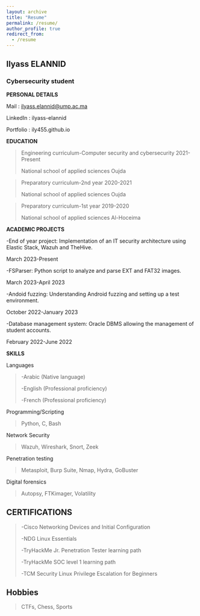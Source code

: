 ```yaml
---
layout: archive
title: "Resume"
permalink: /resume/
author_profile: true
redirect_from:
  - /resume
---
```


<!-- {% include base_path %} -->

## Ilyass ELANNID

### Cybersecurity student

**PERSONAL DETAILS**

Mail : ilyass.elannid@ump.ac.ma 

LinkedIn : ilyass-elannid

Portfolio : ily455.github.io

**EDUCATION**

>Engineering curriculum-Computer security and cybersecurity 2021-Present
>
>National school of applied sciences Oujda

>Preparatory curriculum-2nd year 2020-2021
>
>National school of applied sciences Oujda

>Preparatory curriculum-1st year 2019-2020
>
>National school of applied sciences Al-Hoceima

**ACADEMIC PROJECTS**

-End of year project: Implementation of an IT security architecture using Elastic Stack, Wazuh and TheHive. 

March 2023-Present

-FSParser: Python script to analyze and parse EXT and FAT32 images.

March 2023-April 2023

-Andoid fuzzing: Understanding Android fuzzing and setting up a test environment. 

October 2022-January 2023

-Database management system: Oracle DBMS allowing the management of student accounts.

February 2022-June 2022

**SKILLS**

Languages

>-Arabic (Native language)
>
>-English (Professional proficiency)
>
>-French (Professional proficiency)
>
Programming/Scripting 
>Python, C, Bash

Network Security 
>Wazuh, Wireshark, Snort, Zeek

Penetration testing 
>Metasploit, Burp Suite, Nmap, Hydra, GoBuster 

Digital forensics
>Autopsy, FTKimager, Volatility


## CERTIFICATIONS

>-Cisco Networking Devices and Initial Configuration
>
>-NDG Linux Essentials
>
>-TryHackMe Jr. Penetration Tester learning path
>
>-TryHackMe SOC level 1 learning path
>
>-TCM Security Linux Privilege Escalation for Beginners

## Hobbies


>CTFs, Chess, Sports




<!-- Education
======
* B.S. in GitHub, GitHub University, 2012
* M.S. in Jekyll, GitHub University, 2014
* Ph.D in Version Control Theory, GitHub University, 2018 (expected)

Work experience
======
* Summer 2015: Research Assistant
  * Github University
  * Duties included: Tagging issues
  * Supervisor: Professor Git

* Fall 2015: Research Assistant
  * Github University
  * Duties included: Merging pull requests
  * Supervisor: Professor Hub
  
Skills
======
* Skill 1
* Skill 2
  * Sub-skill 2.1
  * Sub-skill 2.2
  * Sub-skill 2.3
* Skill 3

Publications
======
  <ul>{% for post in site.publications %}
    {% include archive-single-cv.html %}
  {% endfor %}</ul>
  
Talks
======
  <ul>{% for post in site.talks %}
    {% include archive-single-talk-cv.html %}
  {% endfor %}</ul>
  
Teaching
======
  <ul>{% for post in site.teaching %}
    {% include archive-single-cv.html %}
  {% endfor %}</ul>
  
Service and leadership
======
* Currently signed in to 43 different slack teams -->
